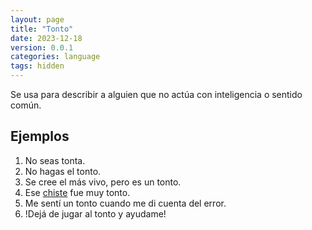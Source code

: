 ```yaml
---
layout: page
title: "Tonto"
date: 2023-12-18
version: 0.0.1
categories: language
tags: hidden
---
```


Se usa para describir a alguien que no actúa con inteligencia o sentido común.

## Ejemplos

1. No seas tonta.
2. No hagas el tonto.
3. Se cree el más vivo, pero es un tonto.
4. Ese [chiste](spanish/chiste) fue muy tonto.
5. Me sentí un tonto cuando me di cuenta del error.
6. !Dejá de jugar al tonto y ayudame!
